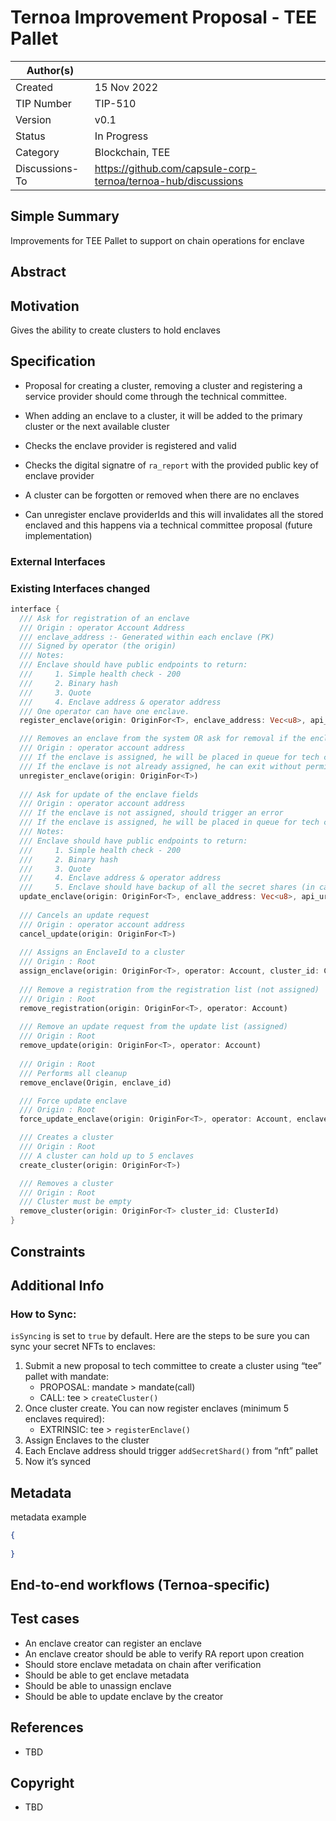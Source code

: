 # Ternoa Improvement Proposal - TEE Pallet

| Author(s)      |  |
| ----------- | ----------- |
| Created   | 15 Nov 2022       |
| TIP Number   | TIP-510       |
| Version   | v0.1       |
| Status | In Progress       |
| Category   | Blockchain, TEE       |
| Discussions-To   | https://github.com/capsule-corp-ternoa/ternoa-hub/discussions

## Simple Summary

Improvements for TEE Pallet to support on chain operations for enclave

## Abstract



## Motivation

Gives the ability to create clusters to hold enclaves

## Specification

* Proposal for creating a cluster, removing a cluster and registering a service provider should come through the technical committee.

* When adding an enclave to a cluster, it will be added to the primary cluster or the next available cluster
* Checks the enclave provider is registered and valid
* Checks the digital signatre of `ra_report` with the provided public key of enclave provider
* A cluster can be forgotten or removed when there are no enclaves
* Can unregister enclave providerIds and this will invalidates all the stored enclaved and this happens via a technical committee proposal (future implementation)



### External Interfaces


### Existing Interfaces changed

```rust
interface {
  /// Ask for registration of an enclave
  /// Origin : operator Account Address
  /// enclave_address :- Generated within each enclave (PK)
  /// Signed by operator (the origin)
  /// Notes:
  /// Enclave should have public endpoints to return:
  ///     1. Simple health check - 200
  ///     2. Binary hash
  ///     3. Quote
  ///     4. Enclave address & operator address
  /// One operator can have one enclave.
  register_enclave(origin: OriginFor<T>, enclave_address: Vec<u8>, api_uri: Vec<u8>)

  /// Removes an enclave from the system OR ask for removal if the enclave is assigned
  /// Origin : operator account address
  /// If the enclave is assigned, he will be placed in queue for tech committee approval
  /// If the enclave is not already assigned, he can exit without permission.
  unregister_enclave(origin: OriginFor<T>)
  
  /// Ask for update of the enclave fields
  /// Origin : operator account address
  /// If the enclave is not assigned, should trigger an error
  /// If the enclave is assigned, he will be placed in queue for tech committee approval
  /// Notes:
  /// Enclave should have public endpoints to return:
  ///     1. Simple health check - 200
  ///     2. Binary hash
  ///     3. Quote
  ///     4. Enclave address & operator address
  ///     5. Enclave should have backup of all the secret shares (in case the operator changes machine)
  update_enclave(origin: OriginFor<T>, enclave_address: Vec<u8>, api_uri: Vec<u8>)
  
  /// Cancels an update request
  /// Origin : operator account address
  cancel_update(origin: OriginFor<T>)
  
  /// Assigns an EnclaveId to a cluster
  /// Origin : Root
  assign_enclave(origin: OriginFor<T>, operator: Account, cluster_id: ClusterId)
  
  /// Remove a registration from the registration list (not assigned)
  /// Origin : Root
  remove_registration(origin: OriginFor<T>, operator: Account)
  
  /// Remove an update request from the update list (assigned)
  /// Origin : Root
  remove_update(origin: OriginFor<T>, operator: Account)
  
  /// Origin : Root
  /// Performs all cleanup
  remove_enclave(Origin, enclave_id)

  /// Force update enclave
  /// Origin : Root
  force_update_enclave(origin: OriginFor<T>, operator: Account, enclave_address: Account, api_url: Vec<u8>)

  /// Creates a cluster
  /// Origin : Root
  /// A cluster can hold up to 5 enclaves
  create_cluster(origin: OriginFor<T>)

  /// Removes a cluster
  /// Origin : Root
  /// Cluster must be empty
  remove_cluster(origin: OriginFor<T> cluster_id: ClusterId)
}
```

## Constraints

## Additional Info

### How to Sync:

`isSyncing` is set to `true` by default. Here are the steps to be sure you can sync your secret NFTs to enclaves:

1. Submit a new proposal to tech committee to create a cluster using “tee” pallet with mandate: 
   * PROPOSAL: mandate > mandate(call)
   * CALL: tee > `createCluster()`
2. Once cluster create. You can now register enclaves (minimum 5 enclaves required):
   * EXTRINSIC: tee > `registerEnclave()`
3. Assign Enclaves to the cluster
4. Each Enclave address should trigger `addSecretShard()` from “nft” pallet
5. Now it’s synced

## Metadata

metadata example

```json
{
	
}
```

## End-to-end workflows (Ternoa-specific)

## Test cases

* An enclave creator can register an enclave
* An enclave creator should be able to verify RA report upon creation
* Should store enclave metadata on chain after verification
* Should be able to get enclave metadata
* Should be able to unassign enclave
* Should be able to update enclave by the creator
 
## References
* TBD

## Copyright
* TBD
